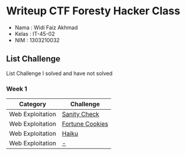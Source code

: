 # Writeup CTF Foresty Hacker Class

* Nama  : Widi Faiz Akhmad 
* Kelas : IT-45-02 
* NIM   : 1303210032

## List Challenge
List Challenge I solved and have not solved

### Week 1
| Category | Challenge |
| --- | --- |
| Web Exploitation | [Sanity Check](/Sanity%20Check/)
| Web Exploitation | [Fortune Cookies](/Fortune%20Cookies/)
| Web Exploitation | [Haiku](/Haiku/)
| Web Exploitation | [-](/Judul%204/)
